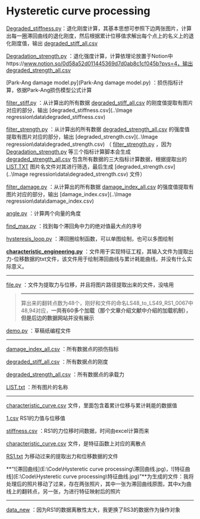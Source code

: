 # Hysteretic curve processing

 [Degraded_stiffness.py](Degraded_stiffness.py)：退化刚度计算，其基本思想可参照下边两张图片，计算出每一圈滞回曲线的退化刚度，然后根据累计位移值求解出每个点上的名义上的退化刚度值，输出 [degraded_stiff_all.csv](sampling_data\degraded_stiff_all.csv)

 [Degradation_strength.py](Degradation_strength.py) ：退化强度计算，计算依理论放置于Notion中https://www.notion.so/0d58a52d011445369d7d0ab8c1cf045b?pvs=4，输出 [degraded_strength_all.csv](sampling_data\degraded_strength_all.csv) 

 [Park-Ang damage model.py](Park-Ang damage model.py) ：损伤指标计算，依据Park-Ang损伤模型公式计算

 [filter_stiff.py](filter_stiff.py) ：从计算出的所有数据 [degraded_stiff_all.csv](sampling_data\degraded_stiff_all.csv) 的刚度值提取有图片对应的部分，输出 [degraded_stiffness.csv](..\Image regression\data\degraded_stiffness.csv) 

 [filter_strength.py](filter_strength.py) ：从计算出的所有数据 [degraded_strength_all.csv](sampling_data\degraded_strength_all.csv) 的强度值提取有图片对应的部分，输出 [degraded_strength.csv](..\Image regression\data\degraded_strength.csv) （ [filter_strength.py](filter_strength.py)  ，因为 [Degradation_strength.py](Degradation_strength.py) 等三个指标计算脚本会生成 [degraded_strength_all.csv](sampling_data\degraded_strength_all.csv) 包含所有数据的三大指标计算数据，根据提取出的 [LIST.TXT](sampling_data\LIST.TXT) 图片名文件对其进行筛选，最后生成 [degraded_strength.csv](..\Image regression\data\degraded_strength.csv) 文件）

 [filter_damage.py](filter_damage.py) ：从计算出的所有数据 [damage_index_all.csv](sampling_data\damage_index_all.csv) 的强度值提取有图片对应的部分，输出  [damage_index.csv](..\Image regression\data\damage_index.csv) 

 [angle.py](angle.py) ：计算两个向量的角度

 [find_max.py](find_max.py) ：找到每个滞回角中力的绝对值最大点的序号

 [hysteresis_loop.py](hysteresis_loop.py) ：滞回圈绘制函数，可以单图绘制，也可以多图绘制

 **[characteristic_engineering.py](characteristic_engineering.py)** ：文件用于实现特征工程，其输入文件为提取出力-位移数据的txt文件，该文件用于绘制滞回曲线与累计耗能曲线，并没有什么实际意义。

------

[file.py](file.py) ：文件为提取力与位移，并且将图片路径提取出来的文件，没啥用

> ------
>
> 算出来的翻转点数为48个，刚好和文件的命名LS48_to_LS49_RS1_0067中48,94对应，**一共有60多个加载（那个文章介绍文献中介绍的加载机制），但是后边的数据网站并没有展示**

 [demo.py](angle.py) ：草稿纸编程文件

------

 [damage_index_all.csv](sampling_data\damage_index_all.csv) ：所有数据点的损伤指标

 [degraded_stiff_all.csv](sampling_data\degraded_stiff_all.csv) ：所有数据点的刚度

 [degraded_strength_all.csv](sampling_data\degraded_strength_all.csv) ：所有数据点的承载力

 [LIST.txt](sampling_data\LIST.txt) ：所有图片的名称

------

 [characteristic_curve.csv](characteristic_curve.csv) 文件，里面包含着累计位移与累计耗能的数据值

 [1.csv](1.csv) RS1的力值与位移值

 [stiffness.csv](stiffness.csv) ：RS1的力位移时间数据，时间由excel计算而来

 [characteristic_curve.csv](characteristic_curve.csv) 文件，是特征函数上对应的离散点

 [RS1.txt](RS1.txt) 为移动过来的提取出力和位移数据的文件

**“![滞回曲线](E:\Code\Hysteretic curve processing\滞回曲线.jpg)，![特征曲线](E:\Code\Hysteretic curve processing\特征曲线.jpg)”**为生成的文件：我将处理后的照片移动了过来，存在两张照片，其中一张为滞回曲线原图，其中x为曲线上的翻转点，另一张，为进行特征映射后的照片

------

 [data_new](data_new) ：因为RS1的数据离散性太大，我更换了RS3的数据作为操作对象
